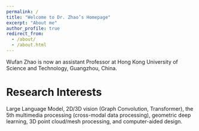```yaml
---
permalink: /
title: "Welcome to Dr. Zhao’s Homepage"
excerpt: "About me"
author_profile: true
redirect_from: 
  - /about/
  - /about.html
---
```


Wufan Zhao is now an assistant Professor at  Hong Kong University of Science and Technology, Guangzhou, China.

Research Interests
======
Large Language Model, 2D/3D vision (Graph Convolution, Transformer), the 5th multimedia processing (cross-modal data processing), geometric deep learning, 3D point cloud/mesh processing, and computer-aided design.
